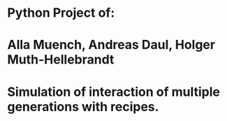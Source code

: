 # Python Project of:
#   Alla Muench, Andreas Daul, Holger Muth-Hellebrandt
#
# Simulation of interaction of multiple generations with recipes.
